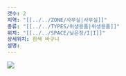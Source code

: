 ```yaml
---
갯수: 2
지역: "[[../../ZONE/사무실|사무실]]"
종류: "[[../../TYPES/위생용품|위생용품]]"
위치: "[[../../SPACE/낮은장/I|I]]"
상세위치: 흰색 바구니
설명:
---
```

![](http://192.168.50.22/images/240608_IMG_0267.jpg)

